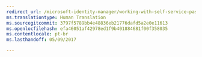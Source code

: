```yaml
---
redirect_url: /microsoft-identity-manager/working-with-self-service-password-reset
ms.translationtype: Human Translation
ms.sourcegitcommit: 3797f5789bb4e48836eb21776dafd5a2e0e11613
ms.openlocfilehash: efa46051af42978ed1f9b401884681f00f358035
ms.contentlocale: pt-br
ms.lasthandoff: 05/09/2017

---
```


